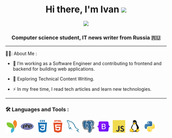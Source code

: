 <h1 align="center">Hi there, I'm Ivan
<img src="https://github.com/blackcater/blackcater/raw/main/images/Hi.gif" height="32"/>
</h1>


<div id="header" align="center">
  <img src="https://media.giphy.com/media/v1.Y2lkPTc5MGI3NjExMWJmNTZjZWY5ODM4OTE0NjY5MDliYjRhODRmZTU4OGY5NTYwZDA0NCZjdD1z/gjrYDwbjnK8x36xZIO/giphy.gif" width="300"/>
</div>
<h3 align="center">Computer science student, IT news writer from Russia 🇷🇺</h3>

---

👨‍💻: About Me :
- :telescope: I’m working as a Software Engineer and contributing to frontend and backend for building web applications.

- :seedling: Exploring Technical Content Writing.

- :zap: In my free time, I read tech articles and learn new technologies.

---

### :hammer_and_wrench: Languages and Tools :

<div>
  <img src="https://github.com/devicons/devicon/blob/master/icons/yii/yii-original.svg" title="Yii2" alt="Yii2" width="40" height="40"/>&nbsp;
  <img src="https://github.com/devicons/devicon/blob/master/icons/php/php-original.svg" title="PHP" alt="PHP" width="40" height="40"/>&nbsp;
  <img src="https://github.com/devicons/devicon/blob/master/icons/css3/css3-plain-wordmark.svg" title="CSS3" alt="CSS3" width="40" height="40"/>&nbsp;
  <img src="https://github.com/devicons/devicon/blob/master/icons/html5/html5-plain-wordmark.svg" title="HTML5" alt="HTML5" width="40" height="40"/>&nbsp;
  <img src="https://github.com/devicons/devicon/blob/master/icons/mysql/mysql-plain.svg" title="SQL" alt="SQL" width="40" height="40"/>&nbsp;
  <img src="https://github.com/devicons/devicon/blob/master/icons/postgresql/postgresql-original.svg" title="postgresql" alt="postgresql" width="40" height="40"/>&nbsp;
  <img src="https://github.com/devicons/devicon/blob/master/icons/bootstrap/bootstrap-original.svg" title="Bootsrap" alt="Bootsrap" width="40" height="40"/>&nbsp;
   <img src="https://github.com/devicons/devicon/blob/master/icons/javascript/javascript-original.svg" title="JS" alt="JS" width="40" height="40"/>&nbsp;
   <img src="https://github.com/devicons/devicon/blob/master/icons/linux/linux-original.svg" title="Linux" alt="Linux" width="40" height="40"/>&nbsp;
   <img src="https://github.com/devicons/devicon/blob/master/icons/python/python-original.svg" title="Python" alt="Python" width="40" height="40"/>&nbsp;
</div>

    

